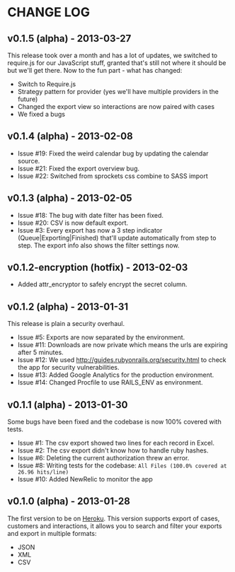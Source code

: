 # CHANGE LOG
## v0.1.5 (alpha) - 2013-03-27
This release took over a month and has a lot of updates, we switched to require.js for our JavaScript stuff, granted that's still not where it should be but we'll get there. Now to the fun part - what has changed:

* Switch to Require.js
* Strategy pattern for provider (yes we'll have multiple providers in the future)
* Changed the export view so interactions are now paired with cases
* We fixed a bugs

## v0.1.4 (alpha) - 2013-02-08
* Issue #19: Fixed the weird calendar bug by updating the calendar source.
* Issue #21: Fixed the export overview bug.
* Issue #22: Switched from sprockets css combine to SASS import

## v0.1.3 (alpha) - 2013-02-05
* Issue #18: The bug with date filter has been fixed.
* Issue #20: CSV is now default export.
* Issue #3: Every export has now a 3 step indicator (Queue|Exporting|Finished) that'll update automatically from step to step. The export info also shows the filter settings now.

## v0.1.2-encryption (hotfix) - 2013-02-03
* Added attr_encryptor to safely encrypt the secret column.

## v0.1.2 (alpha) - 2013-01-31
This release is plain a security overhaul.

* Issue #5: Exports are now separated by the environment.
* Issue #11: Downloads are now private which means the urls are expiring after 5 minutes.
* Issue #12: We used http://guides.rubyonrails.org/security.html to check the app for security vulnerabilities.
* Issue #13: Added Google Analytics for the production environment.
* Issue #14: Changed Procfile to use RAILS_ENV as environment.

## v0.1.1 (alpha) - 2013-01-30
Some bugs have been fixed and the codebase is now 100% covered with tests. 

* Issue #1: The csv export showed two lines for each record in Excel.
* Issue #2: The csv export didn't know how to handle ruby hashes.
* Issue #6: Deleting the current authorization threw an error.
* Issue #8: Writing tests for the codebase: `All Files (100.0% covered at 26.96 hits/line)`
* Issue #10: Added NewRelic to monitor the app

## v0.1.0 (alpha) - 2013-01-28
The first version to be on [Heroku](http://www.heroku.com). This version supports export of cases, customers and interactions, it allows you to search and filter your exports and export in multiple formats:

* JSON
* XML
* CSV